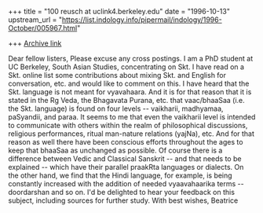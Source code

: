 +++
title = "100 reusch at uclink4.berkeley.edu"
date = "1996-10-13"
upstream_url = "https://list.indology.info/pipermail/indology/1996-October/005967.html"

+++
[Archive link](https://list.indology.info/pipermail/indology/1996-October/005967.html)

Dear fellow listers,
Please excuse any cross postings. I am a PhD student at UC Berkeley, South
Asian Studies, concentrating on Skt. I have read on a Skt. online list some
contributions about mixing Skt. and English for conversation, etc. and
would like to comment on this.
I have heard that the Skt. language is not meant for vyavahaara. And it is
for that reason that it is stated in the Rg Veda, the Bhagavata Purana,
etc. that vaac/bhaaSaa (i.e. the Skt. language) is found on four levels --
vaikharii, madhyamaa, paSyandii, and paraa. It seems to me that even the
vaikharii level is intended to communicate with others within the realm of
philosophical discussions, religious performances, ritual man-nature
relations (yajNa), etc. And for that reason as well there have been
conscious efforts throughout the ages to keep that bhaaSaa as unchanged as
possible. Of course there is a difference between Vedic and Classical
Sanskrit -- and that needs to be explained -- which have their parallel
praakRta languages or dialects.
On the other hand, we find that the Hindi language, for example, is being
constantly increased with the addition of needed vyaavahaarika terms --
doordarshan and so on.
I'd be delighted to hear your feedback on this subject, including sources
for further study.
With best wishes,
Beatrice







